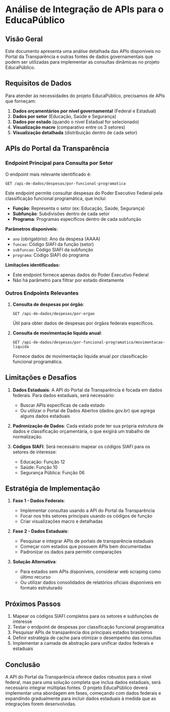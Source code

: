 # Análise de Integração de APIs para o EducaPúblico

## Visão Geral

Este documento apresenta uma análise detalhada das APIs disponíveis no Portal da Transparência e outras fontes de dados governamentais que podem ser utilizadas para implementar as consultas dinâmicas no projeto EducaPúblico.

## Requisitos de Dados

Para atender às necessidades do projeto EducaPúblico, precisamos de APIs que forneçam:

1. **Dados orçamentários por nível governamental** (Federal e Estadual)
2. **Dados por setor** (Educação, Saúde e Segurança)
3. **Dados por estado** (quando o nível Estadual for selecionado)
4. **Visualização macro** (comparativo entre os 3 setores)
5. **Visualização detalhada** (distribuição dentro de cada setor)

## APIs do Portal da Transparência

### Endpoint Principal para Consulta por Setor

O endpoint mais relevante identificado é:

```
GET /api-de-dados/despesas/por-funcional-programatica
```

Este endpoint permite consultar despesas do Poder Executivo Federal pela classificação funcional programática, que inclui:

- **Função**: Representa o setor (ex: Educação, Saúde, Segurança)
- **Subfunção**: Subdivisões dentro de cada setor
- **Programa**: Programas específicos dentro de cada subfunção

**Parâmetros disponíveis:**
- `ano` (obrigatório): Ano da despesa (AAAA)
- `funcao`: Código SIAFI da função (setor)
- `subfuncao`: Código SIAFI da subfunção
- `programa`: Código SIAFI do programa

**Limitações identificadas:**
- Este endpoint fornece apenas dados do Poder Executivo Federal
- Não há parâmetro para filtrar por estado diretamente

### Outros Endpoints Relevantes

1. **Consulta de despesas por órgão**:
   ```
   GET /api-de-dados/despesas/por-orgao
   ```
   Útil para obter dados de despesas por órgãos federais específicos.

2. **Consulta de movimentação líquida anual**:
   ```
   GET /api-de-dados/despesas/por-funcional-programatica/movimentacao-liquida
   ```
   Fornece dados de movimentação líquida anual por classificação funcional programática.

## Limitações e Desafios

1. **Dados Estaduais**: A API do Portal da Transparência é focada em dados federais. Para dados estaduais, será necessário:
   - Buscar APIs específicas de cada estado
   - Ou utilizar o Portal de Dados Abertos (dados.gov.br) que agrega alguns dados estaduais

2. **Padronização de Dados**: Cada estado pode ter sua própria estrutura de dados e classificação orçamentária, o que exigirá um trabalho de normalização.

3. **Códigos SIAFI**: Será necessário mapear os códigos SIAFI para os setores de interesse:
   - Educação: Função 12
   - Saúde: Função 10
   - Segurança Pública: Função 06

## Estratégia de Implementação

1. **Fase 1 - Dados Federais**:
   - Implementar consultas usando a API do Portal da Transparência
   - Focar nos três setores principais usando os códigos de função
   - Criar visualizações macro e detalhadas

2. **Fase 2 - Dados Estaduais**:
   - Pesquisar e integrar APIs de portais de transparência estaduais
   - Começar com estados que possuem APIs bem documentadas
   - Padronizar os dados para permitir comparações

3. **Solução Alternativa**:
   - Para estados sem APIs disponíveis, considerar web scraping como último recurso
   - Ou utilizar dados consolidados de relatórios oficiais disponíveis em formato estruturado

## Próximos Passos

1. Mapear os códigos SIAFI completos para os setores e subfunções de interesse
2. Testar o endpoint de despesas por classificação funcional programática
3. Pesquisar APIs de transparência dos principais estados brasileiros
4. Definir estratégia de cache para otimizar o desempenho das consultas
5. Implementar a camada de abstração para unificar dados federais e estaduais

## Conclusão

A API do Portal da Transparência oferece dados robustos para o nível federal, mas para uma solução completa que inclua dados estaduais, será necessário integrar múltiplas fontes. O projeto EducaPúblico deverá implementar uma abordagem em fases, começando com dados federais e expandindo gradualmente para incluir dados estaduais à medida que as integrações forem desenvolvidas.
